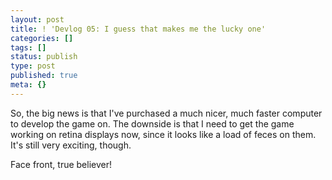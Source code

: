 ```yaml
---
layout: post
title: ! 'Devlog 05: I guess that makes me the lucky one'
categories: []
tags: []
status: publish
type: post
published: true
meta: {}
---
```


So, the big news is that I've purchased a much nicer, much faster computer to develop the game on. The downside is that I need to get the game working on retina displays now, since it looks like a load of feces on them. It's still very exciting, though.

Face front, true believer!
